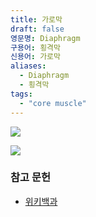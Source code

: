 ```yaml
---
title: 가로막
draft: false
영문명: Diaphragm
구용어: 횡격막
신용어: 가로막
aliases:
  - Diaphragm
  - 횡격막
tags:
  - "core muscle"
---
```


![](https://www.kenhub.com/thumbor/VvMe_OTvI2NxrlUg2dBebFyO5xA=/fit-in/680x680/filters:fill(FFFFFF,true):watermark(/images/watermark_only.png,0,0,0):watermark(/images/logo_url.png,-10,-10,0):format(jpeg)/images/anatomy_term/diaphragma/bW4d3jaVr3PYLDmhgxbeA_Diaphragma_01.png)

![](https://www.kenhub.com/thumbor/MXE0BE_pYlhdRq-701BwuavV1Sw=/fit-in/680x680/filters:fill(FFFFFF,true):watermark(/images/watermark_only.png,0,0,0):watermark(/images/logo_url.png,-10,-10,0):format(jpeg)/images/anatomy_term/diaphragm-19/qJYZvRqWoK1RURqUJGLg_Diaphragm.png)

### 참고 문헌

- [위키백과](https://en.wikipedia.org/wiki/Diaphragm_(anatomy))